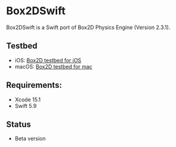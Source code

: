 # Box2DSwift

Box2DSwift is a Swift port of Box2D Physics Engine (Version 2.3.1).

## Testbed

- iOS: [Box2D testbed for iOS](https://github.com/yohei-yoshihara/Box2DSwift-Testbed-iOS)
- macOS: [Box2D testbed for mac](https://github.com/yohei-yoshihara/Box2DSwift-Testbed-mac)

## Requirements:
- Xcode 15.1
- Swift 5.9

## Status
- Beta version
